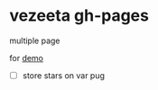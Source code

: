 # vezeeta gh-pages

multiple page

for [demo](https://mohammed-taysser.github.io/vezeeta/)

- [ ] store stars on var pug
